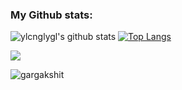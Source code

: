 ### My Github stats:
![ylcnglygl's github stats](https://github-readme-stats.vercel.app/api?username=ylcnglygl&show_icons=true&title_color=ffc857&icon_color=8ac926&text_color=daf7dc&bg_color=151515&hide=[%22stars%22])
[![Top Langs](https://github-readme-stats.vercel.app/api/top-langs/?username=ylcnglygl&layout=compact&text_color=daf7dc&bg_color=151515)](https://github.com/ylcnglygl/github-readme-stats)


![](https://camo.githubusercontent.com/992babdffd8c74a1502de375fbdf7e4d54773242/68747470733a2f2f6d656469612e67697068792e636f6d2f6d656469612f53576f536b4e36447854737a71494b4571762f67697068792e676966)
<p align="left"> <img src="https://komarev.com/ghpvc/?username=ylcnglygl" alt="gargakshit" /> </p>



